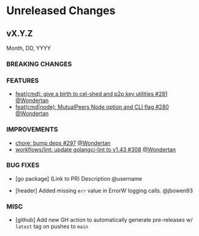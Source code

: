 # Unreleased Changes

## vX.Y.Z

Month, DD, YYYY

### BREAKING CHANGES

### FEATURES

- [feat(cmd): give a birth to cel-shed and p2p key utilities #281](https://github.com/celestiaorg/celestia-node/pull/281) [@Wondertan](https://github.com/Wondertan)
- [feat(cmd|node): MutualPeers Node option and CLI flag #280](https://github.com/celestiaorg/celestia-node/pull/280) [@Wondertan](https://github.com/Wondertan)

### IMPROVEMENTS

- [chore: bump deps #297](https://github.com/celestiaorg/celestia-node/pull/297) [@Wondertan](https://github.com/Wondertan)
- [workflows/lint: update golangci-lint to v1.43 #308](https://github.com/celestiaorg/celestia-node/pull/308) [@Wondertan](https://github.com/Wondertan)

### BUG FIXES

- [go package] (Link to PR) Description @username

- [header] Added missing `err` value in ErrorW logging calls. @jbowen93

### MISC

- [github] Add new GH action to automatically generate pre-releases w/ `latest` tag on pushes to `main`